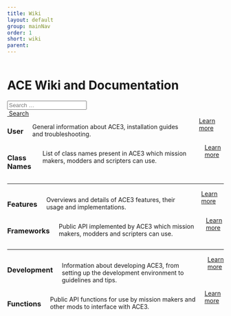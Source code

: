 ```yaml
---
title: Wiki
layout: default
group: mainNav
order: 1
short: wiki
parent:
---
```


<div class="row">
    <div class="large-12 columns">
        <h1>ACE Wiki and Documentation</h1>
    </div>
</div>

<div class="row">
    <div class="large-8 medium-12 columns">
        <div id="liveSearch" class="contentSearch">
            <div class="contentSearch-wrapper row small-collapse">
                <div class="small-12 medium-8 columns">
                    <input type="search" class="liveSearch-field" name="searchTerm" placeholder="Search &hellip;"/>
                    <div class="liveSearch-result">
                        <ul class="liveSearch-result-list hidden"></ul>
                    </div>
                </div>
                <div class="hide-for-small-only medium-4 columns">
                    <a href="#" class="liveSearch-button button tiny"><i class="fa fa-search"></i>&nbsp;Search</a>
                </div>
            </div>
        </div>
    </div>
</div>

<div class="row">
    <div class="large-6 medium-2 columns">
        <h3>User</h3>
        <p>General information about ACE3, installation guides and troubleshooting.</p>
        <a href="{{ site.baseurl }}/wiki/user/" class="button">Learn more</a>
    </div>
    <div class="large-6 medium-2 columns">
        <h3>Class Names</h3>
        <p>List of class names present in ACE3 which mission makers, modders and scripters can use.</p>
        <a href="{{ site.baseurl }}/wiki/class-names.html" class="button">Learn more</a>
    </div>
</div>

<div class="row">
    <hr/>
</div>

<div class="row">
    <div class="large-6 medium-2 columns">
        <h3>Features</h3>
        <p>Overviews and details of ACE3 features, their usage and implementations.</p>
        <a href="{{ site.baseurl }}/wiki/feature/" class="button">Learn more</a>
    </div>
    <div class="large-6 medium-2 columns">
        <h3>Frameworks</h3>
        <p>Public API implemented by ACE3 which mission makers, modders and scripters can use.</p>
        <a href="{{ site.baseurl }}/wiki/framework/" class="button">Learn more</a>
    </div>
</div>

<div class="row">
    <hr/>
</div>

<div class="row">
    <div class="large-6 medium-2 columns">
        <h3>Development</h3>
        <p>Information about developing ACE3, from setting up the development environment to guidelines and tips.</p>
        <a href="{{ site.baseurl }}/wiki/development/" class="button">Learn more</a>
    </div>
    <div class="large-6 medium-2 columns">
        <h3>Functions</h3>
        <p>Public API functions for use by mission makers and other mods to interface with ACE3.</p>
        <a href="{{ site.baseurl }}/wiki/functions/" class="button">Learn more</a>
    </div>
</div>

